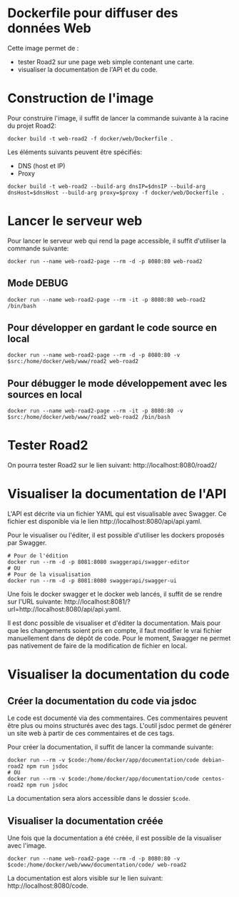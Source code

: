 # Dockerfile pour diffuser des données Web

Cette image permet de :
- tester Road2 sur une page web simple contenant une carte.
- visualiser la documentation de l'API et du code.


# Construction de l'image

Pour construire l'image, il suffit de lancer la commande suivante à la racine du projet Road2:
```
docker build -t web-road2 -f docker/web/Dockerfile .
```

Les éléments suivants peuvent être spécifiés:
- DNS (host et IP)
- Proxy

```
docker build -t web-road2 --build-arg dnsIP=$dnsIP --build-arg dnsHost=$dnsHost --build-arg proxy=$proxy -f docker/web/Dockerfile .
```

# Lancer le serveur web

Pour lancer le serveur web qui rend la page accessible, il suffit d'utiliser la commande suivante:
```
docker run --name web-road2-page --rm -d -p 8080:80 web-road2
```

## Mode DEBUG
```
docker run --name web-road2-page --rm -it -p 8080:80 web-road2 /bin/bash
```

## Pour développer en gardant le code source en local
```
docker run --name web-road2-page --rm -d -p 8080:80 -v $src:/home/docker/web/www/road2 web-road2
```

## Pour débugger le mode développement avec les sources en local
```
docker run --name web-road2-page --rm -it -p 8080:80 -v $src:/home/docker/web/www/road2 web-road2 /bin/bash
```

# Tester Road2

On pourra tester Road2 sur le lien suivant: http://localhost:8080/road2/

# Visualiser la documentation de l'API

L'API est décrite via un fichier YAML qui est visualisable avec Swagger. Ce fichier est disponible via le lien http://localhost:8080/api/api.yaml.

Pour le visualiser ou l'éditer, il est possible d'utiliser les dockers proposés par Swagger.
```
# Pour de l'édition
docker run --rm -d -p 8081:8080 swaggerapi/swagger-editor
# OU
# Pour de la visualisation
docker run --rm -d -p 8081:8080 swaggerapi/swagger-ui
```

Une fois le docker swagger et le docker web lancés, il suffit de se rendre sur l'URL suivante: http://localhost:8081/?url=http://localhost:8080/api/api.yaml.

Il est donc possible de visualiser et d'éditer la documentation. Mais pour que les changements soient pris en compte, il faut modifier le vrai fichier manuellement dans de dépôt de code. Pour le moment, Swagger ne permet pas nativement de faire de la modification de fichier en local.

# Visualiser la documentation du code

## Créer la documentation du code via jsdoc

Le code est documenté via des commentaires. Ces commentaires peuvent être plus ou moins structurés avec des tags. L'outil jsdoc permet de générer un site web à partir de ces commentaires et de ces tags.

Pour créer la documentation, il suffit de lancer la commande suivante:
```
docker run --rm -v $code:/home/docker/app/documentation/code debian-road2 npm run jsdoc
# OU
docker run --rm -v $code:/home/docker/app/documentation/code centos-road2 npm run jsdoc
```

La documentation sera alors accessible dans le dossier `$code`.

## Visualiser la documentation créée

Une fois que la documentation a été créée, il est possible de la visualiser avec l'image.
```
docker run --name web-road2-page --rm -d -p 8080:80 -v $code:/home/docker/web/www/documentation/code/ web-road2
```
La documentation est alors visible sur le lien suivant: http://localhost:8080/code.

